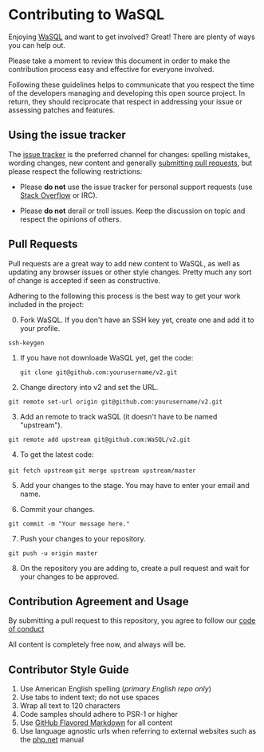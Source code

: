 # Contributing to WaSQL

Enjoying [WaSQL](http://www.wasql.com) and want to get
involved? Great! There are plenty of ways you can help out.

Please take a moment to review this document in order to make the contribution
process easy and effective for everyone involved.

Following these guidelines helps to communicate that you respect the time of
the developers managing and developing this open source project. In return,
they should reciprocate that respect in addressing your issue or assessing
patches and features.


## Using the issue tracker

The [issue tracker](https://github.com/WaSQL/v2/issues) is
the preferred channel for changes: spelling mistakes, wording changes, new
content and generally [submitting pull requests](#pull-requests), but please
respect the following restrictions:

* Please **do not** use the issue tracker for personal support requests (use
  [Stack Overflow](http://stackoverflow.com/questions/tagged/php) or IRC).

* Please **do not** derail or troll issues. Keep the discussion on topic and
  respect the opinions of others.


<a name="pull-requests"></a>
## Pull Requests

Pull requests are a great way to add new content to WaSQL, as well as updating any browser issues or other style changes. 
Pretty much any sort of change is accepted if seen as constructive.

Adhering to the following this process is the best way to get your work included in the project:

0. Fork WaSQL. If you don't have an SSH key yet, create one and add it to your profile.
  
  ```ssh-keygen```

1. If you have not downloade WaSQL yet, get the code:

   ```git clone git@github.com:yourusername/v2.git```

2. Change directory into v2 and set the URL.

  ```git remote set-url origin git@github.com:yourusername/v2.git```

3. Add an remote to track waSQL (it doesn't have to be named "upstream").

  ```git remote add upstream git@github.com:WaSQL/v2.git```

4. To get the latest code:

  ```git fetch upstream```
  ```git merge upstream upstream/master```

5. Add your changes to the stage. You may have to enter your email and name.

6. Commit your changes.

  ```git commit -m "Your message here."```

7. Push your changes to your repository.

  ```git push -u origin master```

8. On the repository you are adding to, create a pull request and wait for your changes to be approved.

## Contribution Agreement and Usage

By submitting a pull request to this repository, you agree to follow our [code of conduct](https://github.com/WaSQL/v2/blob/master/CODE_OF_CONDUCT.md)

All content is completely free now, and always will be.

## Contributor Style Guide

1. Use American English spelling (*primary English repo only*)
2. Use tabs to indent text; do not use spaces
3. Wrap all text to 120 characters
4. Code samples should adhere to PSR-1 or higher
5. Use [GitHub Flavored Markdown](http://github.github.com/github-flavored-markdown/) for all content
6. Use language agnostic urls when referring to external websites such as the [php.net](http://php.net/urlhowto.php) manual
